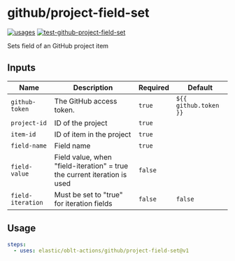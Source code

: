 # <!--name-->github/project-field-set<!--/name-->

[![usages](https://img.shields.io/badge/usages-white?logo=githubactions&logoColor=blue)](https://github.com/search?q=elastic%2Foblt-actions%2Fgithub%2Fproject-field-set+%28path%3A.github%2Fworkflows+OR+path%3A**%2Faction.yml+OR+path%3A**%2Faction.yaml%29&type=code)
[![test-github-project-field-set](https://github.com/elastic/oblt-actions/actions/workflows/test-github-project-field-set.yml/badge.svg?branch=main)](https://github.com/elastic/oblt-actions/actions/workflows/test-github-project-field-set.yml)

<!--description-->
Sets field of an GitHub project item
<!--/description-->

## Inputs
<!--inputs-->
| Name              | Description                                                              | Required | Default               |
|-------------------|--------------------------------------------------------------------------|----------|-----------------------|
| `github-token`    | The GitHub access token.                                                 | `true`   | `${{ github.token }}` |
| `project-id`      | ID of the project                                                        | `true`   | ` `                   |
| `item-id`         | ID of item in the project                                                | `true`   | ` `                   |
| `field-name`      | Field name                                                               | `true`   | ` `                   |
| `field-value`     | Field value, when "field-iteration" = true the current iteration is used | `false`  | ` `                   |
| `field-iteration` | Must be set to "true" for iteration fields                               | `false`  | `false`               |
<!--/inputs-->

## Usage
<!--usage action="elastic/oblt-actions/github/project-field-set" version="env:VERSION"-->
```yaml
steps:
  - uses: elastic/oblt-actions/github/project-field-set@v1
```
<!--/usage-->
